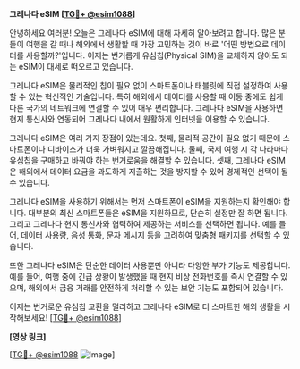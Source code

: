 **그레나다 eSIM [[TG💪+ @esim1088](https://t.me/s/esim1088)]**

안녕하세요 여러분! 오늘은 그레나다 eSIM에 대해 자세히 알아보려고 합니다. 많은 분들이 여행을 갈 때나 해외에서 생활할 때 가장 고민하는 것이 바로 '어떤 방법으로 데이터를 사용할까?'입니다. 이제는 번거롭게 유심칩(Physical SIM)을 교체하지 않아도 되는 eSIM이 대세로 떠오르고 있습니다.

그레나다 eSIM은 물리적인 칩이 필요 없이 스마트폰이나 태블릿에 직접 설정하여 사용할 수 있는 혁신적인 기술입니다. 특히 해외에서 데이터를 사용할 때 이동 중에도 쉽게 다른 국가의 네트워크에 연결할 수 있어 매우 편리합니다. 그레나다 eSIM을 사용하면 현지 통신사와 연동되어 그레나다 내에서 원활하게 인터넷을 이용할 수 있습니다.

그레나다 eSIM은 여러 가지 장점이 있는데요. 첫째, 물리적 공간이 필요 없기 때문에 스마트폰이나 디바이스가 더욱 가벼워지고 깔끔해집니다. 둘째, 국제 여행 시 각 나라마다 유심칩을 구매하고 바꿔야 하는 번거로움을 해결할 수 있습니다. 셋째, 그레나다 eSIM은 해외에서 데이터 요금을 과도하게 지출하는 것을 방지할 수 있어 경제적인 선택이 될 수 있습니다.

그레나다 eSIM을 사용하기 위해서는 먼저 스마트폰이 eSIM을 지원하는지 확인해야 합니다. 대부분의 최신 스마트폰들은 eSIM을 지원하므로, 단순히 설정만 잘 하면 됩니다. 그리고 그레나다 현지 통신사와 협력하여 제공하는 서비스를 선택하면 됩니다. 예를 들어, 데이터 사용량, 음성 통화, 문자 메시지 등을 고려하여 맞춤형 패키지를 선택할 수 있습니다.

또한 그레나다 eSIM은 단순한 데이터 사용뿐만 아니라 다양한 부가 기능도 제공합니다. 예를 들어, 여행 중에 긴급 상황이 발생했을 때 현지 비상 전화번호를 즉시 연결할 수 있으며, 해외에서 금융 거래를 안전하게 처리할 수 있는 보안 기능도 포함되어 있습니다.

이제는 번거로운 유심칩 교환을 멀리하고 그레나다 eSIM로 더 스마트한 해외 생활을 시작해보세요! [[TG💪+ @esim1088](https://t.me/s/esim1088)]

**[영상 링크]**

[[TG💪+ @esim1088](https://t.me/s/esim1088) ![Image](https://i.postimg.cc/Y0z9fWf4/image.png)]